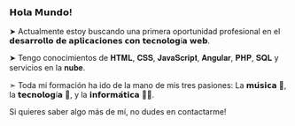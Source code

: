 ### 𝗛𝗼𝗹𝗮 𝗠𝘂𝗻𝗱𝗼! 

➤ Actualmente estoy buscando una primera oportunidad profesional en el 𝗱𝗲𝘀𝗮𝗿𝗿𝗼𝗹𝗹𝗼 𝗱𝗲 𝗮𝗽𝗹𝗶𝗰𝗮𝗰𝗶𝗼𝗻𝗲𝘀 𝗰𝗼𝗻 𝘁𝗲𝗰𝗻𝗼𝗹𝗼𝗴í𝗮 𝘄𝗲𝗯.

➤ Tengo conocimientos de 𝐇𝐓𝐌𝐋, 𝐂𝐒𝐒, 𝐉𝐚𝐯𝐚𝐒𝐜𝐫𝐢𝐩𝐭, 𝐀𝐧𝐠𝐮𝐥𝐚𝐫, 𝐏𝐇𝐏, 𝐒𝐐𝐋 y servicios en la 𝐧𝐮𝐛𝐞.

➣ Toda mi formación ha ido de la mano de mis tres pasiones: La 𝗺𝘂́𝘀𝗶𝗰𝗮 🎵, la 𝘁𝗲𝗰𝗻𝗼𝗹𝗼𝗴í𝗮 🤖, y la 𝗶𝗻𝗳𝗼𝗿𝗺𝗮́𝘁𝗶𝗰𝗮 👩‍💻.

Si quieres saber algo más de mí, no dudes en contactarme!
